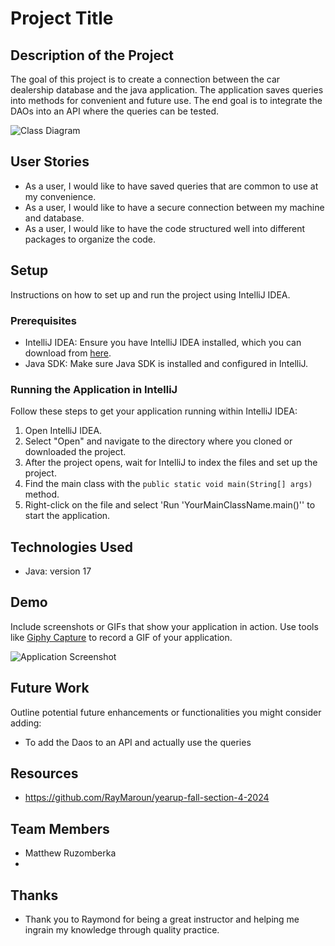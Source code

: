 # Project Title

## Description of the Project

The goal of this project is to create a connection between the car dealership database and the java application. The application saves queries into methods
for convenient and future use. The end goal is to integrate the DAOs into an API where the queries can be tested.

![Class Diagram](path/to/your/class_diagram.png)

## User Stories

- As a user, I would like to have saved queries that are common to use at my convenience.
- As a user, I would like to have a secure connection between my machine and database.
- As a user, I would like to have the code structured well into different packages to organize the code.

## Setup

Instructions on how to set up and run the project using IntelliJ IDEA.

### Prerequisites

- IntelliJ IDEA: Ensure you have IntelliJ IDEA installed, which you can download from [here](https://www.jetbrains.com/idea/download/).
- Java SDK: Make sure Java SDK is installed and configured in IntelliJ.

### Running the Application in IntelliJ

Follow these steps to get your application running within IntelliJ IDEA:

1. Open IntelliJ IDEA.
2. Select "Open" and navigate to the directory where you cloned or downloaded the project.
3. After the project opens, wait for IntelliJ to index the files and set up the project.
4. Find the main class with the `public static void main(String[] args)` method.
5. Right-click on the file and select 'Run 'YourMainClassName.main()'' to start the application.

## Technologies Used

- Java: version 17

## Demo

Include screenshots or GIFs that show your application in action. Use tools like [Giphy Capture](https://giphy.com/apps/giphycapture) to record a GIF of your application.

![Application Screenshot](path/to/your/screenshot.png)

## Future Work

Outline potential future enhancements or functionalities you might consider adding:

- To add the Daos to an API and actually use the queries

## Resources
- https://github.com/RayMaroun/yearup-fall-section-4-2024

## Team Members

- Matthew Ruzomberka
- 
## Thanks

- Thank you to Raymond for being a great instructor and helping me ingrain my knowledge through quality practice.